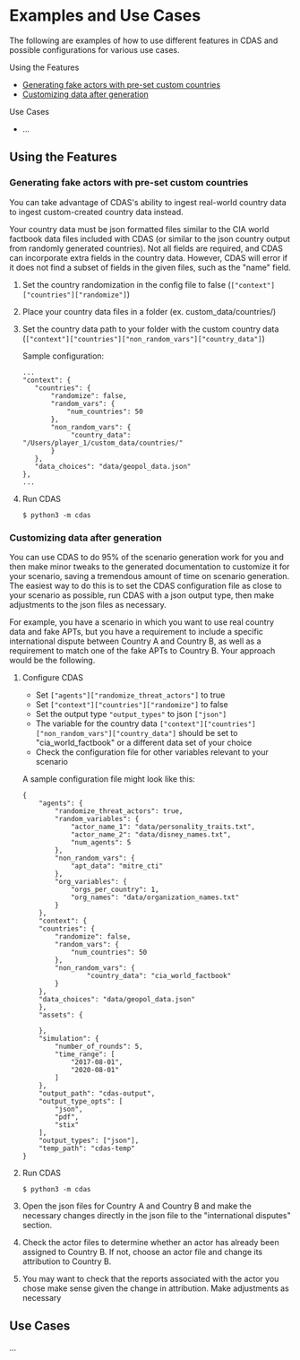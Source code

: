 # Examples and Use Cases

The following are examples of how to use different features in CDAS and possible configurations for various use cases.

Using the Features

- [Generating fake actors with pre-set custom countries](#1.1)
- [Customizing data after generation](#1.2)

Use Cases

- ...

## Using the Features

### <a name="1.1"></a>Generating fake actors with pre-set custom countries

You can take advantage of CDAS's ability to ingest real-world country data to ingest custom-created country data instead.

Your country data must be json formatted files similar to the CIA world factbook data files included with CDAS (or similar to the json country output from randomly generated countries). Not all fields are required, and CDAS can incorporate extra fields in the country data. However, CDAS will error if it does not find a subset of fields in the given files, such as the "name" field. 

1. Set the country randomization in the config file to false (```["context"]["countries"]["randomize"]```)

2. Place your country data files in a folder (ex. custom_data/countries/)

3. Set the country data path to your folder with the custom country data (```["context"]["countries"]["non_random_vars"]["country_data"]```)

    Sample configuration:
    ```
    ...
    "context": {
       "countries": {
           "randomize": false,
           "random_vars": {
               "num_countries": 50
           },
           "non_random_vars": {
                "country_data": "/Users/player_1/custom_data/countries/"
           }
       },
       "data_choices": "data/geopol_data.json"
    },
    ...
    ```

4. Run CDAS
    ```
    $ python3 -m cdas
    ```

### <a name="1.2"></a>Customizing data after generation

You can use CDAS to do 95% of the scenario generation work for you and then make minor tweaks to the generated documentation to customize it for your scenario, saving a tremendous amount of time on scenario generation. The easiest way to do this is to set the CDAS configuration file as close to your scenario as possible, run CDAS with a json output type, then make adjustments to the json files as necessary. 

For example, you have a scenario in which you want to use real country data and fake APTs, but you have a requirement to include a specific international dispute between Country A and Country B, as well as a requirement to match one of the fake APTs to Country B. Your approach would be the following. 

1. Configure CDAS
    - Set ```["agents"]["randomize_threat_actors"]``` to true
    - Set ```["context"]["countries"]["randomize"]``` to false
    - Set the output type ```"output_types"``` to json ```["json"]```
    - The variable for the country data ```["context"]["countries"]["non_random_vars"]["country_data"]``` should be set to "cia_world_factbook" or a different data set of your choice
    - Check the configuration file for other variables relevant to your scenario

    A sample configuration file might look like this:
    ```
    {
        "agents": {
            "randomize_threat_actors": true,
            "random_variables": {
                "actor_name_1": "data/personality_traits.txt",
                "actor_name_2": "data/disney_names.txt",
                "num_agents": 5
            },
            "non_random_vars": {
                "apt_data": "mitre_cti"
            },
            "org_variables": {
                "orgs_per_country": 1,
                "org_names": "data/organization_names.txt"
            }
        },
        "context": {
        "countries": {
            "randomize": false,
            "random_vars": {
                "num_countries": 50
            },
            "non_random_vars": {
                    "country_data": "cia_world_factbook"
            }
        },
        "data_choices": "data/geopol_data.json"
        },
        "assets": {

        },
        "simulation": {
            "number_of_rounds": 5,
            "time_range": [
                "2017-08-01",
                "2020-08-01"
            ]
        },
        "output_path": "cdas-output",
        "output_type_opts": [
            "json",
            "pdf",
            "stix"
        ],
        "output_types": ["json"],
        "temp_path": "cdas-temp"
    }
    ```

2. Run CDAS

    ```
    $ python3 -m cdas
    ```

3. Open the json files for Country A and Country B and make the necessary changes directly in the json file to the "international disputes" section.

4. Check the actor files to determine whether an actor has already been assigned to Country B. If not, choose an actor file and change its attribution to Country B.

5. You may want to check that the reports associated with the actor you chose make sense given the change in attribution. Make adjustments as necessary

## Use Cases

...